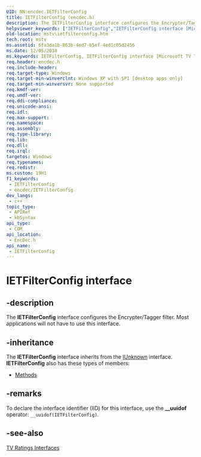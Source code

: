 ```yaml
---
UID: NN:encdec.IETFilterConfig
title: IETFilterConfig (encdec.h)
description: The IETFilterConfig interface configures the Encrypter/Tagger filter. Most applications will not have to use this interface.
helpviewer_keywords: ["IETFilterConfig","IETFilterConfig interface [Microsoft TV Technologies]","IETFilterConfig interface [Microsoft TV Technologies]","described","IETFilterConfigInterface","encdec/IETFilterConfig","mstv.ietfilterconfig"]
old-location: mstv\ietfilterconfig.htm
tech.root: mstv
ms.assetid: 6fa3da1b-863b-4ed7-b5ef-4ed1c05d2456
ms.date: 12/05/2018
ms.keywords: IETFilterConfig, IETFilterConfig interface [Microsoft TV Technologies], IETFilterConfig interface [Microsoft TV Technologies],described, IETFilterConfigInterface, encdec/IETFilterConfig, mstv.ietfilterconfig
req.header: encdec.h
req.include-header: 
req.target-type: Windows
req.target-min-winverclnt: Windows XP with SP1 [desktop apps only]
req.target-min-winversvr: None supported
req.kmdf-ver: 
req.umdf-ver: 
req.ddi-compliance: 
req.unicode-ansi: 
req.idl: 
req.max-support: 
req.namespace: 
req.assembly: 
req.type-library: 
req.lib: 
req.dll: 
req.irql: 
targetos: Windows
req.typenames: 
req.redist: 
ms.custom: 19H1
f1_keywords:
 - IETFilterConfig
 - encdec/IETFilterConfig
dev_langs:
 - c++
topic_type:
 - APIRef
 - kbSyntax
api_type:
 - COM
api_location:
 - EncDec.h
api_name:
 - IETFilterConfig
---
```


# IETFilterConfig interface


## -description

The <b>IETFilterConfig</b> interface configures the Encrypter/Tagger filter. Most applications will not have to use this interface.

## -inheritance

The <b>IETFilterConfig</b> interface inherits from the <a href="/windows/desktop/api/unknwn/nn-unknwn-iunknown">IUnknown</a> interface. <b>IETFilterConfig</b> also has these types of members:
<ul>
<li><a href="https://docs.microsoft.com/">Methods</a></li>
</ul>

## -remarks

To declare the interface identifier (IID) for this interface, use the <b>__uuidof</b> operator: <code>__uuidof(IETFilterConfig)</code>.

## -see-also

<a href="/previous-versions/windows/desktop/mstv/tv-ratings-interfaces">TV Ratings Interfaces</a>
